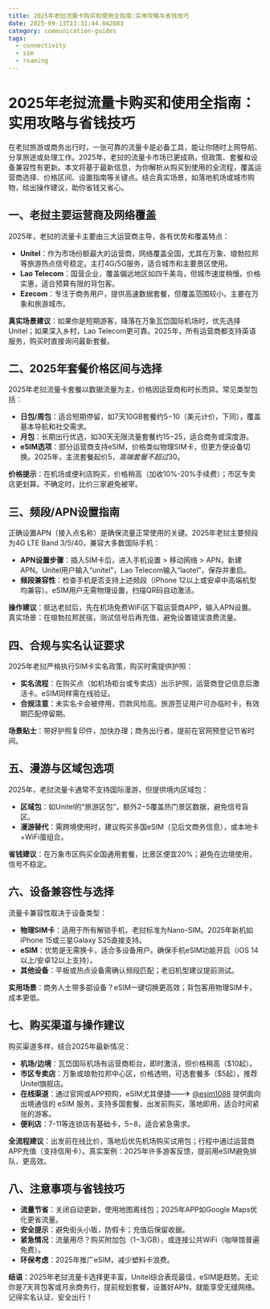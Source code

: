 ```yaml
---
title: 2025年老挝流量卡购买和使用全指南:实用攻略与省钱技巧
date: 2025-09-13T13:31:44.842083
category: communication-guides
tags:
  - connectivity
  - sim
  - roaming
---
```


# 2025年老挝流量卡购买和使用全指南：实用攻略与省钱技巧

在老挝旅游或商务出行时，一张可靠的流量卡是必备工具，能让你随时上网导航、分享旅途或处理工作。2025年，老挝的流量卡市场已更成熟，但政策、套餐和设备兼容性有更新。本文将基于最新信息，为你解析从购买到使用的全流程，覆盖运营商选择、价格区间、设置指南等关键点。结合真实场景，如落地机场或城市购物，给出操作建议，助你省钱又省心。

## 一、老挝主要运营商及网络覆盖
2025年，老挝的流量卡主要由三大运营商主导，各有优势和覆盖特点：
- **Unitel**：作为市场份额最大的运营商，网络覆盖全国，尤其在万象、琅勃拉邦等旅游热点信号稳定。主打4G/5G服务，适合城市和主要景区使用。
- **Lao Telecom**：国营企业，覆盖偏远地区如四千美岛，但城市速度稍慢。价格实惠，适合预算有限的背包客。
- **Ezecom**：专注于商务用户，提供高速数据套餐，但覆盖范围较小，主要在万象和旅游城市。

**真实场景建议**：如果你是短期游客，降落在万象瓦岱国际机场时，优先选择Unitel；如果深入乡村，Lao Telecom更可靠。2025年，所有运营商都支持英语服务，购买时直接询问最新套餐。

## 二、2025年套餐价格区间与选择
2025年老挝流量卡套餐以数据流量为主，价格因运营商和时长而异。常见类型包括：
- **日包/周包**：适合短期停留，如7天10GB套餐约$5-$10（美元计价，下同），覆盖基本导航和社交需求。
- **月包**：长期出行优选，如30天无限流量套餐约$15-$25，适合商务或深度游。
- **eSIM选项**：部分运营商支持eSIM，价格类似物理SIM卡，但更方便设备切换。2025年，主流套餐起价$5，高端套餐不超过$30。

**价格提示**：在机场或便利店购买，价格稍高（加收10%-20%手续费）；市区专卖店更划算。不确定时，比价三家避免被宰。

## 三、频段/APN设置指南
正确设置APN（接入点名称）是确保流量正常使用的关键。2025年老挝主要频段为4G LTE Band 3/5/40，兼容大多数国际手机：
- **APN设置步骤**：插入SIM卡后，进入手机设置 > 移动网络 > APN，新建APN。Unitel用户输入“unitel”，Lao Telecom输入“laotel”，保存并重启。
- **频段兼容性**：检查手机是否支持上述频段（iPhone 12以上或安卓中高端机型均兼容）。eSIM用户无需物理设置，扫描QR码自动激活。

**操作建议**：抵达老挝后，先在机场免费WiFi区下载运营商APP，输入APN设置。真实场景：在琅勃拉邦民宿，测试信号后再充值，避免设置错误浪费流量。

## 四、合规与实名认证要求
2025年老挝严格执行SIM卡实名政策，购买时需提供护照：
- **实名流程**：在购买点（如机场柜台或专卖店）出示护照，运营商登记信息后激活卡。eSIM同样需在线验证。
- **合规注意**：未实名卡会被停用，罚款风险高。旅游签证用户可办临时卡，有效期匹配停留期。

**场景贴士**：带好护照复印件，加快办理；商务出行者，提前在官网预登记节省时间。

## 五、漫游与区域包选项
2025年，老挝流量卡通常不支持国际漫游，但提供境内区域包：
- **区域包**：如Unitel的“旅游区包”，额外$2-$5覆盖热门景区数据，避免信号盲区。
- **漫游替代**：需跨境使用时，建议购买多国eSIM（见后文商务信息），或本地卡+WiFi蛋组合。

**省钱建议**：在万象市区购买全国通用套餐，比景区便宜20%；避免在边境使用，信号不稳定。

## 六、设备兼容性与选择
流量卡兼容性取决于设备类型：
- **物理SIM卡**：适用于所有解锁手机，老挝标准为Nano-SIM。2025年新机如iPhone 15或三星Galaxy S25直接支持。
- **eSIM**：优势是无需换卡，适合多设备用户。确保手机eSIM功能开启（iOS 14以上/安卓12以上支持）。
- **其他设备**：平板或热点设备需确认频段匹配；老旧机型建议提前测试。

**实用场景**：商务人士带多部设备？eSIM一键切换更高效；背包客用物理SIM卡，成本更低。

## 七、购买渠道与操作建议
购买渠道多样，结合2025年最新情况：
- **机场/边境**：瓦岱国际机场有运营商柜台，即时激活，但价格稍高（$10起）。
- **市区专卖店**：万象或琅勃拉邦中心区，价格透明，可选套餐多（$5起），推荐Unitel旗舰店。
- **在线渠道**：通过官网或APP预购，eSIM尤其便捷——✈ [@esim1088](https://t.me/s/esim1088) 提供面向出境通信的 eSIM 服务，支持多国套餐，出发前购买，落地即用，适合时间紧张的游客。
- **便利店**：7-11等连锁店有基础卡，$5-$8，适合紧急需求。

**全流程建议**：出发前在线比价，落地后优先机场购买试用包；行程中通过运营商APP充值（支持信用卡）。真实案例：2025年许多游客反馈，提前用eSIM避免排队，更高效。

## 八、注意事项与省钱技巧
- **流量节省**：关闭自动更新，使用地图离线包；2025年APP如Google Maps优化更省流量。
- **安全提示**：避免街头小贩，防假卡；充值后保留收据。
- **紧急情况**：流量用尽？购买附加包（$1-$3/GB），或连接公共WiFi（咖啡馆普遍免费）。
- **环保考虑**：2025年推广eSIM，减少塑料卡浪费。

**结语**：2025年老挝流量卡选择更丰富，Unitel综合表现最佳，eSIM是趋势。无论你是7天背包客或月余商务行，提前规划套餐，设置好APN，就能享受无缝网络。记得实名认证，安全出行！